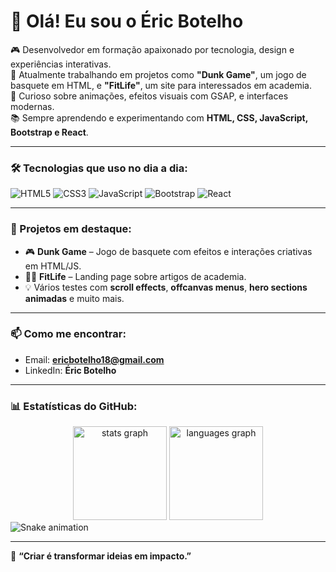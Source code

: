 # 👋 Olá! Eu sou o Éric Botelho

🎮 Desenvolvedor em formação apaixonado por tecnologia, design e experiências interativas.  
🚀 Atualmente trabalhando em projetos como **"Dunk Game"**, um jogo de basquete em HTML, e **"FitLife"**, um site para interessados em academia.  
🎨 Curioso sobre animações, efeitos visuais com GSAP, e interfaces modernas.  
📚 Sempre aprendendo e experimentando com **HTML, CSS, JavaScript, Bootstrap e React**.  

---

### 🛠️ Tecnologias que uso no dia a dia:
![HTML5](https://img.shields.io/badge/HTML5-E34F26?style=flat&logo=html5&logoColor=white)
![CSS3](https://img.shields.io/badge/CSS3-1572B6?style=flat&logo=css3&logoColor=white)
![JavaScript](https://img.shields.io/badge/JavaScript-F7DF1E?style=flat&logo=javascript&logoColor=black)
![Bootstrap](https://img.shields.io/badge/Bootstrap-563D7C?style=flat&logo=bootstrap&logoColor=white)
![React](https://img.shields.io/badge/React-20232A?style=flat&logo=react&logoColor=61DAFB)

---

### 🧪 Projetos em destaque:
- 🎮 **Dunk Game** – Jogo de basquete com efeitos e interações criativas em HTML/JS.
- 💪🏽 **FitLife** – Landing page sobre artigos de academia.
- 💡 Vários testes com **scroll effects**, **offcanvas menus**, **hero sections animadas** e muito mais.

---

### 📫 Como me encontrar:
- Email: **ericbotelho18@gmail.com**  
- LinkedIn: **Éric Botelho**

---

### 📊 Estatísticas do GitHub:
<div align="center">  
  <img src="https://github-readme-stats.vercel.app/api?username=BssEric&hide_title=false&hide_rank=false&show_icons=true&include_all_commits=true&count_private=true&disable_animations=false&theme=dracula&locale=en&hide_border=false&order=1" height="150" alt="stats graph"  />  
  <img src="https://github-readme-stats.vercel.app/api/top-langs?username=BssEric&locale=en&hide_title=false&layout=compact&card_width=320&langs_count=5&theme=dracula&hide_border=false&order=2" height="150" alt="languages graph"  />  
</div>  

<img src="https://raw.githubusercontent.com/BssEric/BssEric/output/snake.svg" alt="Snake animation" />  

---

💬 **“Criar é transformar ideias em impacto.”**